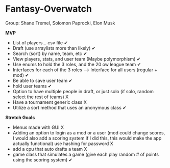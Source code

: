 # Fantasy-Overwatch

Group: Shane Tremel, Solomon Paprocki, Elon Musk

**MVP**

+ List of players… csv file ✔
+ Draft (use arraylists more than likely) ✔
+ Search (sort) by name, team, etc ✔
+ View players, stats, and user team (Maybe polymorphism) ✔
+ Use enums to hold the 3 roles, and the 20 ow league team ✔
+ Interfaces for each of the 3 roles --> Interface for all users (regular + mod) ✔
+ Be able to save user team ✔
+ hold user teams ✔
+ Option to have multiple people in draft, or just solo (if solo, random select the rest of teams)  X
+ Have a tournament generic class X
+ Utilize a sort method that uses an anonymous class ✔

**Stretch Goals**

+ Menus made with GUI X
+ Adding an option to login as a mod or a user (mod could change scores, I would also add a scoring system if I did this, this would make the app actually functional) use hashing for password X
+ add a cpu that auto drafts a team X
+ game class that simulates a game (give each play random # of points using the scoring system) ✔
